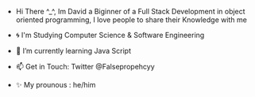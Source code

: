 - Hi There ^_^,
 Im David a Biginner of a Full Stack Development in object oriented programming, I love people to share their Knowledge with me 
  
- 🌀 I'm Studying Computer Science & Software Engineering
- 🌱 I’m currently learning Java Script
- 📫 Get in Touch: Twitter @Falsepropehcyy
- ✨ My prounous : he/him
